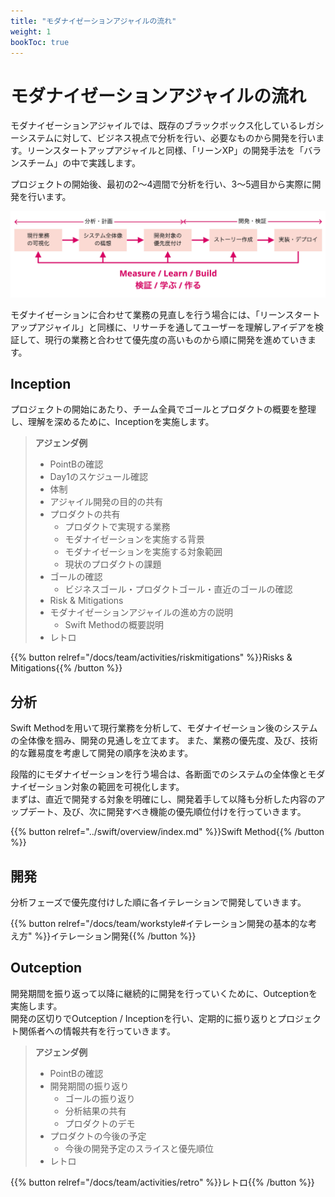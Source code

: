 ```yaml
---
title: "モダナイゼーションアジャイルの流れ"
weight: 1
bookToc: true
---
```


# モダナイゼーションアジャイルの流れ

モダナイゼーションアジャイルでは、既存のブラックボックス化しているレガシーシステムに対して、ビジネス視点で分析を行い、必要なものから開発を行います。リーンスタートアップアジャイルと同様、「リーンXP」の開発手法を「バランスチーム」の中で実践します。

プロジェクトの開始後、最初の2〜4週間で分析を行い、3〜5週目から実際に開発を行います。

![modernization](modernization.jpg)

モダナイゼーションに合わせて業務の見直しを行う場合には、「リーンスタートアップアジャイル」と同様に、リサーチを通してユーザーを理解しアイデアを検証して、現行の業務と合わせて優先度の高いものから順に開発を進めていきます。

## Inception
プロジェクトの開始にあたり、チーム全員でゴールとプロダクトの概要を整理し、理解を深めるために、Inceptionを実施します。

> **アジェンダ例**
>
> - PointBの確認
> - Day1のスケジュール確認
> - 体制
> - アジャイル開発の目的の共有
> - プロダクトの共有
>   - プロダクトで実現する業務
>   - モダナイゼーションを実施する背景
>   - モダナイゼーションを実施する対象範囲
>   - 現状のプロダクトの課題
> - ゴールの確認
>   - ビジネスゴール・プロダクトゴール・直近のゴールの確認
> - Risk & Mitigations
> - モダナイゼーションアジャイルの進め方の説明
>   - Swift Methodの概要説明
> - レトロ

{{% button relref="/docs/team/activities/riskmitigations" %}}Risks & Mitigations{{% /button %}}

## 分析
Swift Methodを用いて現行業務を分析して、モダナイゼーション後のシステムの全体像を掴み、開発の見通しを立てます。
また、業務の優先度、及び、技術的な難易度を考慮して開発の順序を決めます。

段階的にモダナイゼーションを行う場合は、各断面でのシステムの全体像とモダナイゼーション対象の範囲を可視化します。  
まずは、直近で開発する対象を明確にし、開発着手して以降も分析した内容のアップデート、及び、次に開発すべき機能の優先順位付けを行っていきます。

{{% button relref="../swift/overview/index.md" %}}Swift Method{{% /button %}}

## 開発
分析フェーズで優先度付けした順に各イテレーションで開発していきます。

{{% button relref="/docs/team/workstyle#イテレーション開発の基本的な考え方" %}}イテレーション開発{{% /button %}}

## Outception
開発期間を振り返って以降に継続的に開発を行っていくために、Outceptionを実施します。  
開発の区切りでOutception / Inceptionを行い、定期的に振り返りとプロジェクト関係者への情報共有を行っていきます。

> **アジェンダ例**
>
> - PointBの確認
> - 開発期間の振り返り
>   - ゴールの振り返り
>   - 分析結果の共有
>   - プロダクトのデモ
> - プロダクトの今後の予定
>   - 今後の開発予定のスライスと優先順位
> - レトロ

{{% button relref="/docs/team/activities/retro" %}}レトロ{{% /button %}}
